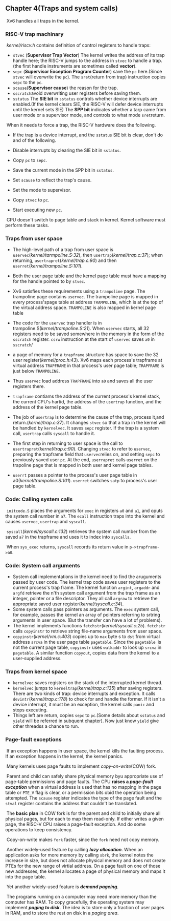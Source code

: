 ## Chapter 4(Traps and system calls)

​	Xv6 handles all traps in the kernel.

### RISC-V trap machinary

​	*kernel/riscv.h* contains definition of control registers to handle traps:

- `stvec` (**Supervisor Trap Vector**)  The kernel writes the address of its trap handle here; the RISC-V jumps to the address in `stvec` to handle a trap.(the first handle instruments are sometimes called **vector**).
- `sepc` (**Supervisor Exception Program Counter**) save the `pc` here.(Since `stvec` will overwrite the `pc`). The `sret`(return from trap) instruction copies `sepc` to the `pc`.
- `scause`(**Supervisor cause**) the reason for the trap.
- `sscratch`avoid overwriting user registers before saving them.
- `sstatus` The **SIE bit** in `sstatus` controls whether device interrupts are enabled.(If the kernel clears SIE, the RISC-V will defer device interrupts until the kernel sets SIE) The **SPP bit** indicates whether a tarp came from user mode or a supervisor mode, and controls to what mode `sret`return.

​	When it needs to force a trap, the RISC-V hardware does the following. 

- If the trap is a device interrupt, and the `sstatus` SIE bit is clear, don't do and of the following.
- Disable interrupts by clearing the SIE bit in `sstatus`.

- Copy `pc` to `sepc`.
- Save the current mode in the SPP bit in `sstatus`.
- Set `scause` to reflect the trap's cause.
- Set the mode to supervisor.
- Copy `stvec` to `pc`.
- Start executing new `pc`.

​	CPU doesn't switch to page table and stack in kernel. Kernel software must perform these tasks.

### Traps from user space

- The high-level path of a trap from user space is `uservec`(*kernel/tarmpoline.S:32*), then `usertrap`(*kernel/trap.c:37*); when returning, `usertrapret`(*kernel/trap.c:90*) and then `userret`(*kernel/trampoline.S:101*).
- Both the user page table and the kernel page table must have a mapping for the handle pointed to by `stvec`.
- Xv6 satisfies these requirements using a `trampoline` page. The trampoline page  contains `uservec`. The trampoline page is mapped in every process'spage table at address `TRAMPOLINE`, which is at the top of the virtual address space. `TRAMPOLINE` is also mapped in kernel page table
- The code for the `uservec` trap handler is in trampoline.S(*kernel/trampoline.S:21*). When `uservec` starts, all 32 registers need to be saved somewhere in the memory in the form of the `sscratch` register. `csrw` instruction at the start of `uservec` saves `a0` in `sscratch`/
- a page of memory for a `trapframe` structure has space to save the 32 user register(*kernel/proc.h:43*). Xv6 maps each process's trapframe at virtual address `TRAPFRAME` in that process's user page table; `TRAPFRAME` is just below `TRAMPOLINE`.
- Thus `uservec` load address `TRAPFRAME` into `a0` and saves all the user registers there.
- `trapframe` contiams the address of the current process's kernel stack, the current CPU's hartid, the address of the `usertrap` function, and the address of the kernel page table.

- The job of `usertrap` is to determine the cause of the trap, process it,and return.(*kernel/trap.c:37*). It changes `stvec` so that a trap in the kernel will be handled by `kernelvec`. It saves `sepc` register. If the trap is a system call, `usertrap` calls `syscall` to handle it.
- The first step in returning to user space is the call to `usertrapret`(*kernel/trap.c:90*). Changing `stvec` to refer to `uservec`, preparing the trapframe field that `uservec`relies on, and setting `sepc` to previously saved user `pc`. At the end, `userrapret` calls `userret` on the trapoline page that is mapped in both user and kernel page tables.
- `userrt` passes a pointer to the process's user page table in a0(*kernel/trampoline.S:101*). `userret` switches `satp` to process's user page table.

### Code: Calling system calls

​	`initcode.S` places the arguments for `exec` in registers `a0` and `a1`, and oputs the system call number in `a7`. The `ecall` instruction traps into the kernel and causes `uservec`, `usertrap` and `syscall`.

​	`syscall`(*kernel/syscall.c:132*) retrieves the system call number from the saved `a7` in the trapframe and uses it to index into `syscalls`.

​	When `sys_exec` returns, `syscall` records its return value in `p->trapframe->a0`. 

### Code: System call arguments

- System call implementations in the kernel need to find the aruguments passed by user code. The kernel trap code saves user registers to the current process's trap frame. The kernel function `argint`, `argaddr` and `argfd` retrieve the n'th system call argument from the trap frame as  an integer, pointer or a file descriptor. They all call `argraw` to retrieve the appropriate saved user register(*kernel/syscall.c:34*).
- Some system calls pass pointers as arguments. The `exec` system call, for example, passes the kernel an array of pointers referring to srtring arguments in user space. (But the transfer can have a lot of problems).
- The kernel implements functions `fetchstr`(*kernel/syscall.c:25*). `fetchstr` calls `copyinstr` to retrieve string file-name arguments from user space.
- `copyinstr`(*kernel/vm.c:403*) copies up to `max` byte s to `dst` from virtual address `srcva` in the user page table `pagetable`. Since the `pagetable `is not the current page table, `copyinstr` uses `walkaddr` to look up `srcva` in `pagetable`. A similar function `copyout`, copies data from the kernel to a user-supplied address.

### Traps from kernel space

- `kernelvec` saves registers on the stack of the interrupted kernel thread.
- `kernelvec` jumps to `kerneltrap`(*kernel/trap.c:135*) after saving registers. There are two kinds of trap: device interrupts and exception. It calls `devintr`(*kernel/trap.c:178*) to check for and handle the former. If it isn't a device interrupt, it must be an exception, the kernel calls `panic` and stops executing.
- Things left are return, copies `sepc` to `pc`.(Some details  about `sstatus` and `yield` will be referred in subquent chapter). Now just know `yield` give other threadss a chance to run.

### Page-fault exceptions

​	If an exception happens in user space, the kernel kills the faulting process. If an exception happens in the kernel, the kernel panics.

​	Many kernels uses page faults to implement *copy-on-write*(COW) fork. 

​	Parent and child can safely share physical memory byu appropriate use of page-table permissions and page faults. The CPU **raises a *page-fault exception*** when a virtual address is used that has no mapping in the page table or `PTE_V` flag is clear, or a permission bits obid the operation being attempted. The `scause` register indicates the type of the page fault and the `stval` register contains the address that couldn't be translated.

​	The **basic plan** in COW fork is for the parent and child to initially share all physical pages, but for each to map them read-only. If either writes a given page, the RISC-V CPU raises a page-fault exception. And do some operations to keep consistency.

​	Copy-on-write makes `fork` faster, since the `fork` need not copy memory.

​	Another widely-used feature by calling ***lazy allocation***. When an application asks for more memory by calling `sbrk`, the kernel notes the increase in size, but does not allocate physical memory and does not create PTEs for the new range of virtial address. On a page fault on one of those new addresses, the kernel allocates a page of physical memory and maps it into the page table.

​	Yet another widely-used feature is ***demand pageing***.

​	The programs running on a computer may need more memory than the computer has RAM. To copy gracefully, the operating system may implement ***paging to disk***. The idea is to store only a fraction of user pages in RAM, and to store the rest on disk in a *paging area*.

​	

